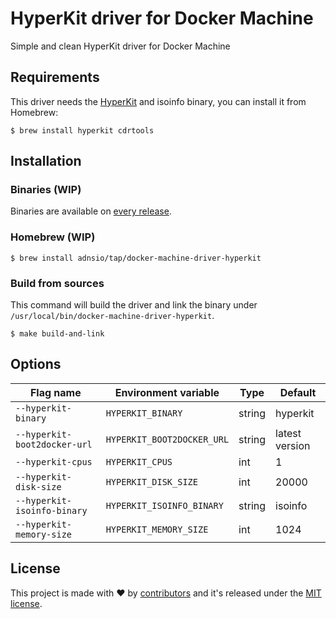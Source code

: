 # HyperKit driver for Docker Machine

Simple and clean HyperKit driver for Docker Machine

## Requirements

This driver needs the [HyperKit](http://github.com/moby/hyperkit) and isoinfo binary, you can install it from Homebrew:

```
$ brew install hyperkit cdrtools
```

## Installation

### Binaries (WIP)

Binaries are available on [every release](https://github.com/adnsio/docker-machine-driver-hyperkit/releases).

### Homebrew (WIP)

```
$ brew install adnsio/tap/docker-machine-driver-hyperkit
```

### Build from sources

This command will build the driver and link the binary under `/usr/local/bin/docker-machine-driver-hyperkit`.

```
$ make build-and-link
```

## Options

| Flag name | Environment variable | Type | Default |
|-----------|----------------------|------|---------|
| `--hyperkit-binary` | `HYPERKIT_BINARY` | string | hyperkit |
| `--hyperkit-boot2docker-url` | `HYPERKIT_BOOT2DOCKER_URL` | string | latest version |
| `--hyperkit-cpus` | `HYPERKIT_CPUS` | int | 1 |
| `--hyperkit-disk-size` | `HYPERKIT_DISK_SIZE` | int | 20000 |
| `--hyperkit-isoinfo-binary` | `HYPERKIT_ISOINFO_BINARY` | string | isoinfo |
| `--hyperkit-memory-size` | `HYPERKIT_MEMORY_SIZE` | int | 1024 |

## License

This project is made with ♥ by [contributors](https://github.com/adnsio/docker-machine-driver-hyperkit/graphs/contributors) and it's released under the [MIT license](https://github.com/adnsio/docker-machine-driver-hyperkit/blob/master/LICENSE).
